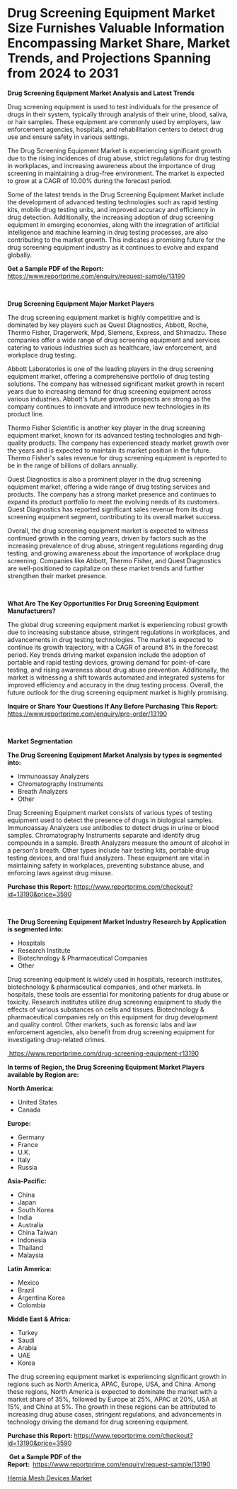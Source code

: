<p><h1>Drug Screening Equipment Market Size Furnishes Valuable Information Encompassing Market Share, Market Trends, and Projections Spanning from 2024 to 2031</h1></p><p><strong>Drug Screening Equipment Market Analysis and Latest Trends</strong></p>
<p><p>Drug screening equipment is used to test individuals for the presence of drugs in their system, typically through analysis of their urine, blood, saliva, or hair samples. These equipment are commonly used by employers, law enforcement agencies, hospitals, and rehabilitation centers to detect drug use and ensure safety in various settings.</p><p>The Drug Screening Equipment Market is experiencing significant growth due to the rising incidences of drug abuse, strict regulations for drug testing in workplaces, and increasing awareness about the importance of drug screening in maintaining a drug-free environment. The market is expected to grow at a CAGR of 10.00% during the forecast period.</p><p>Some of the latest trends in the Drug Screening Equipment Market include the development of advanced testing technologies such as rapid testing kits, mobile drug testing units, and improved accuracy and efficiency in drug detection. Additionally, the increasing adoption of drug screening equipment in emerging economies, along with the integration of artificial intelligence and machine learning in drug testing processes, are also contributing to the market growth. This indicates a promising future for the drug screening equipment industry as it continues to evolve and expand globally.</p></p>
<p><strong>Get a Sample PDF of the Report:&nbsp;</strong> <a href="https://www.reportprime.com/enquiry/request-sample/13190">https://www.reportprime.com/enquiry/request-sample/13190</a></p>
<p>&nbsp;</p>
<p><strong>Drug Screening Equipment Major Market Players</strong></p>
<p><p>The drug screening equipment market is highly competitive and is dominated by key players such as Quest Diagnostics, Abbott, Roche, Thermo Fisher, Dragerwerk, Mpd, Siemens, Express, and Shimadzu. These companies offer a wide range of drug screening equipment and services catering to various industries such as healthcare, law enforcement, and workplace drug testing.</p><p>Abbott Laboratories is one of the leading players in the drug screening equipment market, offering a comprehensive portfolio of drug testing solutions. The company has witnessed significant market growth in recent years due to increasing demand for drug screening equipment across various industries. Abbott's future growth prospects are strong as the company continues to innovate and introduce new technologies in its product line.</p><p>Thermo Fisher Scientific is another key player in the drug screening equipment market, known for its advanced testing technologies and high-quality products. The company has experienced steady market growth over the years and is expected to maintain its market position in the future. Thermo Fisher's sales revenue for drug screening equipment is reported to be in the range of billions of dollars annually.</p><p>Quest Diagnostics is also a prominent player in the drug screening equipment market, offering a wide range of drug testing services and products. The company has a strong market presence and continues to expand its product portfolio to meet the evolving needs of its customers. Quest Diagnostics has reported significant sales revenue from its drug screening equipment segment, contributing to its overall market success.</p><p>Overall, the drug screening equipment market is expected to witness continued growth in the coming years, driven by factors such as the increasing prevalence of drug abuse, stringent regulations regarding drug testing, and growing awareness about the importance of workplace drug screening. Companies like Abbott, Thermo Fisher, and Quest Diagnostics are well-positioned to capitalize on these market trends and further strengthen their market presence.</p></p>
<p>&nbsp;</p>
<p><strong>What Are The Key Opportunities For Drug Screening Equipment Manufacturers?</strong></p>
<p><p>The global drug screening equipment market is experiencing robust growth due to increasing substance abuse, stringent regulations in workplaces, and advancements in drug testing technologies. The market is expected to continue its growth trajectory, with a CAGR of around 8% in the forecast period. Key trends driving market expansion include the adoption of portable and rapid testing devices, growing demand for point-of-care testing, and rising awareness about drug abuse prevention. Additionally, the market is witnessing a shift towards automated and integrated systems for improved efficiency and accuracy in the drug testing process. Overall, the future outlook for the drug screening equipment market is highly promising.</p></p>
<p><strong>Inquire or Share Your Questions If Any Before Purchasing This Report:</strong> <a href="https://www.reportprime.com/enquiry/pre-order/13190">https://www.reportprime.com/enquiry/pre-order/13190</a></p>
<p>&nbsp;</p>
<p><strong>Market Segmentation</strong></p>
<p><strong>The Drug Screening Equipment Market Analysis by types is segmented into:</strong></p>
<p><ul><li>Immunoassay Analyzers</li><li>Chromatography Instruments</li><li>Breath Analyzers</li><li>Other</li></ul></p>
<p><p>Drug Screening Equipment market consists of various types of testing equipment used to detect the presence of drugs in biological samples. Immunoassay Analyzers use antibodies to detect drugs in urine or blood samples. Chromatography Instruments separate and identify drug compounds in a sample. Breath Analyzers measure the amount of alcohol in a person's breath. Other types include hair testing kits, portable drug testing devices, and oral fluid analyzers. These equipment are vital in maintaining safety in workplaces, preventing substance abuse, and enforcing laws against drug misuse.</p></p>
<p><strong>Purchase this Report:&nbsp;</strong><a href="https://www.reportprime.com/checkout?id=13190&price=3590">https://www.reportprime.com/checkout?id=13190&price=3590</a></p>
<p>&nbsp;</p>
<p><strong>The Drug Screening Equipment Market Industry Research by Application is segmented into:</strong></p>
<p><ul><li>Hospitals</li><li>Research Institute</li><li>Biotechnology & Pharmaceutical Companies</li><li>Other</li></ul></p>
<p><p>Drug screening equipment is widely used in hospitals, research institutes, biotechnology & pharmaceutical companies, and other markets. In hospitals, these tools are essential for monitoring patients for drug abuse or toxicity. Research institutes utilize drug screening equipment to study the effects of various substances on cells and tissues. Biotechnology & pharmaceutical companies rely on this equipment for drug development and quality control. Other markets, such as forensic labs and law enforcement agencies, also benefit from drug screening equipment for investigating drug-related crimes.</p></p>
<p><a href="https://www.reportprime.com/drug-screening-equipment-r13190">&nbsp;https://www.reportprime.com/drug-screening-equipment-r13190</a></p>
<p><strong>In terms of Region, the Drug Screening Equipment Market Players available by Region are:</strong></p>
<p>
    <p> <strong> North America: </strong>
        <ul>
            <li>United States</li>
            <li>Canada</li>
        </ul>
        </p> 
    <p> <strong> Europe: </strong>
        <ul>
            <li>Germany</li>
            <li>France</li>
            <li>U.K.</li>
            <li>Italy</li>
            <li>Russia</li>
        </ul>
        </p> 
    <p> <strong> Asia-Pacific: </strong>
        <ul>
            <li>China</li>
            <li>Japan</li>
            <li>South Korea</li>
            <li>India</li>
            <li>Australia</li>
            <li>China Taiwan</li>
            <li>Indonesia</li>
            <li>Thailand</li>
            <li>Malaysia</li>
        </ul>
        </p> 
    <p> <strong> Latin America: </strong>
        <ul>
            <li>Mexico</li>
            <li>Brazil</li>
            <li>Argentina Korea</li>
            <li>Colombia</li>
        </ul>
        </p> 
    <p> <strong> Middle East & Africa: </strong>
        <ul>
            <li>Turkey</li>
            <li>Saudi</li>
            <li>Arabia</li>
            <li>UAE</li>
            <li>Korea</li>
        </ul>
    </p>
    </p>
<p><p>The drug screening equipment market is experiencing significant growth in regions such as North America, APAC, Europe, USA, and China. Among these regions, North America is expected to dominate the market with a market share of 35%, followed by Europe at 25%, APAC at 20%, USA at 15%, and China at 5%. The growth in these regions can be attributed to increasing drug abuse cases, stringent regulations, and advancements in technology driving the demand for drug screening equipment.</p></p>
<p><strong>Purchase this Report: </strong><a href="https://www.reportprime.com/checkout?id=13190&price=3590">https://www.reportprime.com/checkout?id=13190&price=3590</a></p>
<p>&nbsp;<strong>Get a Sample PDF of the Report:&nbsp;&nbsp;</strong><a href="https://www.reportprime.com/enquiry/request-sample/13190">https://www.reportprime.com/enquiry/request-sample/13190</a></p>
<p><strong></strong></p>
<p><p><a href="https://github.com/BryceTownsendr/Market-Research-Report-List-4/blob/main/hernia-mesh-devices-market.md">Hernia Mesh Devices Market</a></p></p>